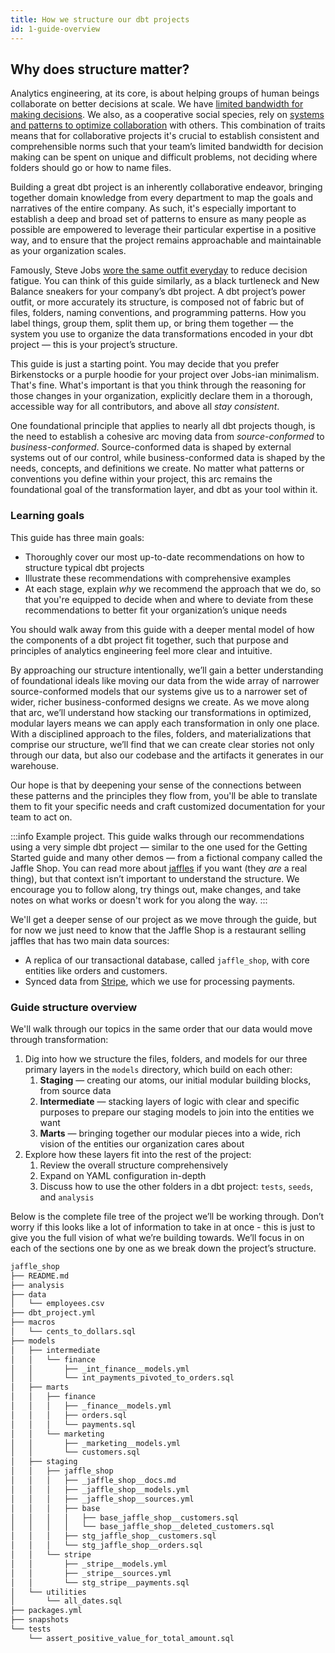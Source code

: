 ```yaml
---
title: How we structure our dbt projects
id: 1-guide-overview
---
```


## Why does structure matter?

Analytics engineering, at its core, is about helping groups of human beings collaborate on better decisions at scale. We have [limited bandwidth for making decisions](https://en.wikipedia.org/wiki/Decision_fatigue). We also, as a cooperative social species, rely on [systems and patterns to optimize collaboration](https://en.wikipedia.org/wiki/Pattern_language) with others. This combination of traits means that for collaborative projects it's crucial to establish consistent and comprehensible norms such that your team’s limited bandwidth for decision making can be spent on unique and difficult problems, not deciding where folders should go or how to name files.

Building a great dbt project is an inherently collaborative endeavor, bringing together domain knowledge from every department to map the goals and narratives of the entire company. As such, it's especially important to establish a deep and broad set of patterns to ensure as many people as possible are empowered to leverage their particular expertise in a positive way, and to ensure that the project remains approachable and maintainable as your organization scales.

Famously, Steve Jobs [wore the same outfit everyday](https://images.squarespace-cdn.com/content/v1/5453c539e4b02ab5398ffc8f/1580381503218-E56FQDNFL1P4OBLQWHWW/ke17ZwdGBToddI8pDm48kJKedFpub2aPqa33K4gNUDwUqsxRUqqbr1mOJYKfIPR7LoDQ9mXPOjoJoqy81S2I8N_N4V1vUb5AoIIIbLZhVYxCRW4BPu10St3TBAUQYVKcxb5ZTIyC_D49_DDQq2Sj8YVGtM7O1i4h5tvKa2lazN4nGUQWMS_WcPM-ztWbVr-c/steve_jobs_outfit.jpg) to reduce decision fatigue. You can think of this guide similarly, as a black turtleneck and New Balance sneakers for your company’s dbt project. A dbt project’s power outfit, or more accurately its structure, is composed not of fabric but of files, folders, naming conventions, and programming patterns. How you label things, group them, split them up, or bring them together — the system you use to organize the data transformations encoded in your dbt project — this is your project’s structure.

This guide is just a starting point. You may decide that you prefer Birkenstocks or a purple hoodie for your project over Jobs-ian minimalism. That's fine. What's important is that you think through the reasoning for those changes in your organization, explicitly declare them in a thorough, accessible way for all contributors, and above all *stay consistent*.

One foundational principle that applies to nearly all dbt projects though, is the need to establish a cohesive arc moving data from *source-conformed* to *business-conformed*. Source-conformed data is shaped by external systems out of our control, while business-conformed data is shaped by the needs, concepts, and definitions we create. No matter what patterns or conventions you define within your project, this arc remains the foundational goal of the transformation layer, and dbt as your tool within it.

### Learning goals

This guide has three main goals:

- Thoroughly cover our most up-to-date recommendations on how to structure typical dbt projects
- Illustrate these recommendations with comprehensive examples
- At each stage, explain *why* we recommend the approach that we do, so that you're equipped to decide when and where to deviate from these recommendations to better fit your organization’s unique needs

You should walk away from this guide with a deeper mental model of how the components of a dbt project fit together, such that purpose and principles of analytics engineering feel more clear and intuitive.

By approaching our structure intentionally, we’ll gain a better understanding of foundational ideals like moving our data from the wide array of narrower source-conformed models that our systems give us to a narrower set of wider, richer business-conformed designs we create. As we move along that arc, we’ll understand how stacking our transformations in optimized, modular layers means we can apply each transformation in only one place. With a disciplined approach to the files, folders, and materializations that comprise our structure, we’ll find that we can create clear stories not only through our data, but also our codebase and the artifacts it generates in our warehouse.

Our hope is that by deepening your sense of the connections between these patterns and the principles they flow from, you'll be able to translate them to fit your specific needs and craft customized documentation for your team to act on.

:::info Example project.
This guide walks through our recommendations using a very simple dbt project — similar to the one used for the Getting Started guide and many other demos — from a fictional company called the Jaffle Shop. You can read more about [jaffles](https://en.wiktionary.org/wiki/jaffle) if you want (they *are* a real thing), but that context isn’t important to understand the structure. We encourage you to follow along, try things out, make changes, and take notes on what works or doesn't work for you along the way.
:::

We'll get a deeper sense of our project as we move through the guide, but for now we just need to know that the Jaffle Shop is a restaurant selling jaffles that has two main data sources:

- A replica of our transactional database, called `jaffle_shop`, with core entities like orders and customers.
- Synced data from [Stripe](https://stripe.com/), which we use for processing payments.

### Guide structure overview

We'll walk through our topics in the same order that our data would move through transformation:

1. Dig into how we structure the files, folders, and models for our three primary layers in the `models` directory, which build on each other:
    1. **Staging** — creating our atoms, our initial modular building blocks, from source data
    2. **Intermediate** — stacking layers of logic with clear and specific purposes to prepare our staging models to join into the entities we want
    3. **Marts** — bringing together our modular pieces into a wide, rich vision of the entities our organization cares about
2. Explore how these layers fit into the rest of the project:
    1. Review the overall structure comprehensively
    2. Expand on YAML configuration in-depth
    3. Discuss how to use the other folders in a dbt project: `tests`, `seeds`, and `analysis`

Below is the complete file tree of the project we’ll be working through. Don’t worry if this looks like a lot of information to take in at once - this is just to give you the full vision of what we’re building towards. We’ll focus in on each of the sections one by one as we break down the project’s structure.

```markdown
jaffle_shop
├── README.md
├── analysis
├── data
│   └── employees.csv
├── dbt_project.yml
├── macros
│   └── cents_to_dollars.sql
├── models
│   ├── intermediate
│   │   └── finance
│   │       ├── _int_finance__models.yml
│   │       └── int_payments_pivoted_to_orders.sql
│   ├── marts
│   │   ├── finance
│   │   │   ├── _finance__models.yml
│   │   │   ├── orders.sql
│   │   │   └── payments.sql
│   │   └── marketing
│   │       ├── _marketing__models.yml
│   │       └── customers.sql
│   ├── staging
│   │   ├── jaffle_shop
│   │   │   ├── _jaffle_shop__docs.md
│   │   │   ├── _jaffle_shop__models.yml
│   │   │   ├── _jaffle_shop__sources.yml
│   │   │   ├── base
│   │   │   │   ├── base_jaffle_shop__customers.sql
│   │   │   │   └── base_jaffle_shop__deleted_customers.sql
│   │   │   ├── stg_jaffle_shop__customers.sql
│   │   │   └── stg_jaffle_shop__orders.sql
│   │   └── stripe
│   │       ├── _stripe__models.yml
│   │       ├── _stripe__sources.yml
│   │       └── stg_stripe__payments.sql
│   └── utilities
│       └── all_dates.sql
├── packages.yml
├── snapshots
└── tests
    └── assert_positive_value_for_total_amount.sql
```
